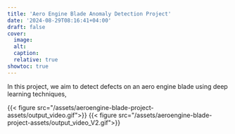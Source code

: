 ```yaml
---
title: 'Aero Engine Blade Anomaly Detection Project'
date: '2024-08-29T08:16:41+04:00'
draft: false
cover:
  image:
  alt:
  caption:
  relative: true
showtoc: true
---
```


In this project, we aim to detect defects on an aero engine blade using deep learning techniques,

{{< figure src="/assets/aeroengine-blade-project-assets/output_video.gif">}}
{{< figure src="/assets/aeroengine-blade-project-assets/output_video_V2.gif">}}

